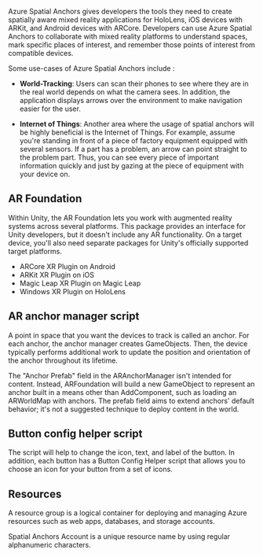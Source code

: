 Azure Spatial Anchors gives developers the tools they need to create spatially aware mixed reality applications for HoloLens, iOS devices with ARKit, and Android devices with ARCore.
Developers can use Azure Spatial Anchors to collaborate with mixed reality platforms to understand spaces, mark specific places of interest, and remember those points of interest from compatible devices.

Some use-cases of Azure Spatial Anchors include :

* **World-Tracking**: Users can scan their phones to see where they are in the real world depends on what the camera sees. In addition, the application displays arrows over the environment to make navigation easier for the user.

* **Internet of Things**: Another area where the usage of spatial anchors will be highly beneficial is the Internet of Things. For example, assume you're standing in front of a piece of factory equipment equipped with several sensors. If a part has a problem, an arrow can point straight to the problem part. Thus, you can see every piece of important information quickly and just by gazing at the piece of equipment with your device on.

## AR Foundation

Within Unity, the AR Foundation lets you work with augmented reality systems across several platforms. This package provides an interface for Unity developers, but it doesn't include any AR functionality. On a target device, you'll also need separate packages for Unity's officially supported target platforms.

* ARCore XR Plugin on Android
* ARKit XR Plugin on iOS
* Magic Leap XR Plugin on Magic Leap
* Windows XR Plugin on HoloLens

## AR anchor manager script

A point in space that you want the devices to track is called an anchor. For each anchor, the anchor manager creates GameObjects. Then, the device typically performs additional work to update the position and orientation of the anchor throughout its lifetime.

The "Anchor Prefab" field in the ARAnchorManager isn't intended for content. Instead, ARFoundation will build a new GameObject to represent an anchor built in a means other than AddComponent, such as loading an ARWorldMap with anchors. The prefab field aims to extend anchors' default behavior; it's not a suggested technique to deploy content in the world.

## Button config helper script

The script will help to change the icon, text, and label of the button. In addition, each button has a Button Config Helper script that allows you to choose an icon for your button from a set of icons.

## Resources

A resource group is a logical container for deploying and managing Azure resources such as web apps, databases, and storage accounts.

Spatial Anchors Account is a unique resource name by using regular alphanumeric characters.
